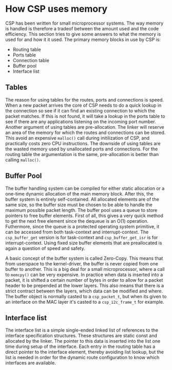 How CSP uses memory
===================

CSP has been written for small microprocessor systems. The way memory is handled is therefore a tradeof between the amount used and the code efficiency. This section tries to give some answers to what the memory is used for and how it it used. The primary memory blocks in use by CSP is:

 * Routing table
 * Ports table
 * Connection table
 * Buffer pool
 * Interface list

Tables
------
The reason for using tables for the routes, ports and connections is speed. When a new packet arrives the core of CSP needs to do a quick lookup in the connection so see if it can find an existing connection to which the packet matches. If this is not found, it will take a lookup in the ports table to see if there are any applications listening on the incoming port number. Another argument of using tables are pre-allocation. The linker will reserve an area of the memory for which the routes and connections can be stored. This avoid an expensive `malloc()` call during initilization of CSP, and practically costs zero CPU instructions. The downside of using tables are the wasted memory used by unallocated ports and connections. For the routing table the argumentation is the same, pre-allocation is better than calling `malloc()`.

Buffer Pool
-----------

The buffer handling system can be compiled for either static allocation or a one-time dynamic allocation of the main memory block. After this, the buffer system is entirely self-contained. All allocated elements are of the same size, so the buffer size must be chosen to be able to handle the maximum possible packet length. The buffer pool uses a queue to store pointers to free buffer elements. First of all, this gives a very quick method to get the next free element since the dequeue is an O(1) operation. Futhermore, since the queue is a protected operating system primitive, it can be accessed from both task-context and interrupt-context. The `csp_buffer_get` version is for task-context and `csp_buffer_get_isr` is for interrupt-context. Using fixed size buffer elements that are preallocated is again a question of speed and safety.


A basic concept of the buffer system is called Zero-Copy. This means that from userspace to the kernel-driver, the buffer is never copied from one buffer to another. This is a big deal for a small microprocessor, where a call to `memcpy()` can be very expensive. In practice when data is inserted into a packet, it is shifted a certain number of bytes in order to allow for a packet header to be prepended at the lower layers. This also means that there is a strict contract between the layers, which data can be modified and where. The buffer object is normally casted to a `csp_packet_t`, but when its given to an interface on the MAC layer it's casted to a `csp_i2c_frame_t` for example.

Interface list
--------------

The interface list is a simple single-ended linked list of references to the interface specification structures. These structures are static const and allocated by the linker. The pointer to this data is inserted into the list one time during setup of the interface. Each entry in the routing table has a direct pointer to the interface element, thereby avoiding list lookup, but the list is needed in order for the dynamic route configuration to know which interfaces are available.
